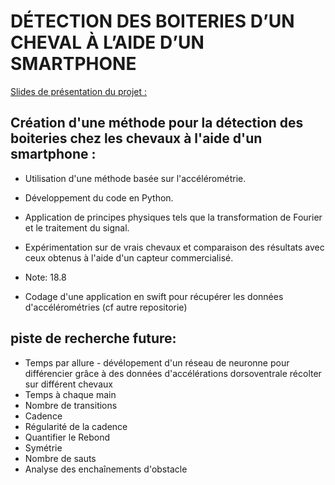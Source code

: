 # DÉTECTION DES BOITERIES D’UN CHEVAL À L’AIDE D’UN SMARTPHONE    
[Slides de présentation du projet :](https://docs.google.com/presentation/d/1riKBWztPVTVte_7OKv6zCgAu2zm5mgz_pZyPyEyptqE/edit?usp=sharing)
## Création d'une méthode pour la détection des boiteries chez les chevaux à l'aide d'un smartphone :

- Utilisation d'une méthode basée sur l'accélérométrie.

- Développement du code en Python.

- Application de principes physiques tels que la transformation de Fourier et le traitement du signal.

- Expérimentation sur de vrais chevaux et comparaison des résultats avec ceux obtenus à l'aide d'un capteur commercialisé.

- Note: 18.8

- Codage d'une application en swift pour récupérer les données d'accélérométries (cf autre repositorie)

## piste de recherche future:

- Temps par allure - dévélopement d'un réseau de neuronne pour différencier grâce à des données d'accélérations dorsoventrale récolter sur différent chevaux
- Temps à chaque main
- Nombre de transitions
- Cadence
- Régularité de la cadence
- Quantifier le Rebond
- Symétrie
- Nombre de sauts
- Analyse des enchaînements d'obstacle



